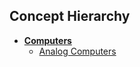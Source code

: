## Concept Hierarchy

* **[Computers](#c__computers)**
  * [Analog Computers](#c__analog_computers)

